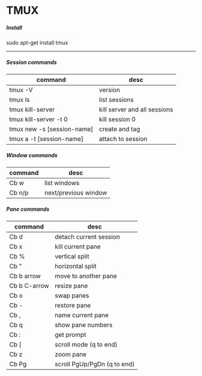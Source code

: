 # TMUX
##### Install
sudo apt-get install tmux

-----

##### Session commands
command | desc
-----|-----
tmux -V | version
tmux ls | list sessions
tmux kill-server | kill server and all sessions
tmux kill-server -t 0 | kill session 0
tmux new -s \[session-name\] | create and tag
tmux a -t \[session-name\] | attach to session


##### Window commands
command | desc
--------------|-----
Cb w | list windows
Cb n/p | next/previous window



##### Pane commands
command | desc
--------------|-----
Cb d | detach current session
Cb x | kill current pane
Cb % | vertical split
Cb " | horizontal split
Cb b arrow | move to another pane
Cb b C-arrow | resize pane
Cb o | swap panes
Cb - | restore pane
Cb , | name current pane
Cb q | show pane numbers
Cb : | get prompt
Cb [ | scroll mode (q to end)
Cb z | zoom pane
Cb Pg | scroll PgUp/PgDn (q to end)
